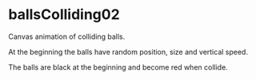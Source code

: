 # ballsColliding02

Canvas animation of colliding balls.

At the beginning the balls have random position, size and vertical speed.

The balls are black at the beginning and become red when collide.
